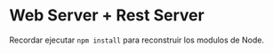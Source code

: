 # Web Server + Rest Server

Recordar ejecutar ```npm install``` para reconstruir los modulos de Node.
